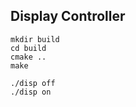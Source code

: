 Display Controller
------------------

```
mkdir build
cd build
cmake ..
make
```

```
./disp off
./disp on
```

